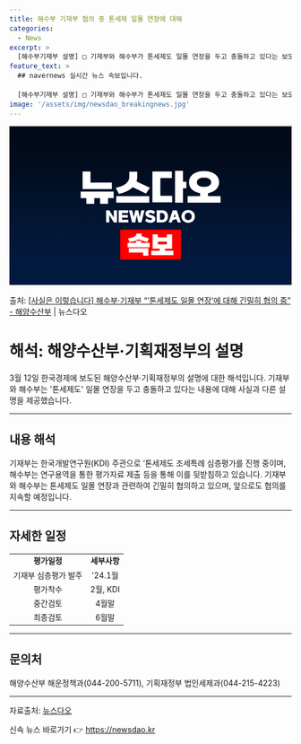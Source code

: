 ```yaml
---
title: 해수부 기재부 협의 중 톤세제 일몰 연장에 대해
categories:
  - News
excerpt: >
  [해수부기재부 설명] □ 기재부와 해수부가 톤세제도 일몰 연장을 두고 충돌하고 있다는 보도 내용은 사실과 다…
feature_text: >
  ## navernews 실시간 뉴스 속보입니다.

  [해수부기재부 설명] □ 기재부와 해수부가 톤세제도 일몰 연장을 두고 충돌하고 있다는 보도 내용은 사실과 다…
image: '/assets/img/newsdao_breakingnews.jpg'
---
```


![뉴스다오 속보](/assets/img/newsdao_breakingnews.jpg)

<p>출처: <a href="https://newsdao.kr/3336" rel="dofollow">[사실은 이렇습니다] 해수부·기재부 “‘톤세제도 일몰 연장’에 대해 긴밀히 협의 중” - 해양수산부</a> | 뉴스다오</p>

<h1 data-ke-size="size26">해석: 해양수산부·기획재정부의 설명</h1>
<p data-ke-size="size16">3월 12일 한국경제에 보도된 해양수산부·기획재정부의 설명에 대한 해석입니다. 기재부와 해수부는 '톤세제도' 일몰 연장을 두고 충돌하고 있다는 내용에 대해 사실과 다른 설명을 제공했습니다.</p>

<hr>

<h2 data-ke-size="size24">내용 해석</h2>
<p data-ke-size="size16">기재부는 한국개발연구원(KDI) 주관으로 ‘톤세제도 조세특례 심층평가를 진행 중이며, 해수부는 연구용역을 통한 평가자료 제출 등을 통해 이를 뒷받침하고 있습니다. 기재부와 해수부는 톤세제도 일몰 연장과 관련하여 긴밀히 협의하고 있으며, 앞으로도 협의를 지속할 예정입니다.</p>

<hr>

<h2 data-ke-size="size24">자세한 일정</h2>
<table>
  <tr>
    <td style="text-align: center; height: 17px;"><b>평가일정</b></td>
    <td style="text-align: center; height: 17px;"><b>세부사항</b></td>
  </tr>
  <tr>
    <td style="text-align: center; height: 17px;">기재부 심층평가 발주</td>
    <td style="text-align: center; height: 17px;">'24.1월</td>
  </tr>
  <tr>
    <td style="text-align: center; height: 17px;">평가착수</td>
    <td style="text-align: center; height: 17px;">2월, KDI</td>
  </tr>
  <tr>
    <td style="text-align: center; height: 17px;">중간검토</td>
    <td style="text-align: center; height: 17px;">4월말</td>
  </tr>
  <tr>
    <td style="text-align: center; height: 17px;">최종검토</td>
    <td style="text-align: center; height: 17px;">6월말</td>
  </tr>
</table>

<hr>

<h2 data-ke-size="size24">문의처</h2>
<p data-ke-size="size16">해양수산부 해운정책과(044-200-5711), 기획재정부 법인세제과(044-215-4223)</p>

<hr>

<p data-ke-size="size16">자료출처: <a href="https://newsdao.kr/3336">뉴스다오</a></p> 

신속 뉴스 바로가기 👉 <a href="https://newsdao.kr" rel="dofollow">https://newsdao.kr</a>


